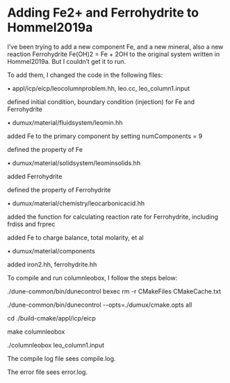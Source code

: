 # Adding Fe2+ and Ferrohydrite to Hommel2019a

I’ve been trying to add a new component Fe, and a new mineral, also a new reaction Ferrohydrite Fe(OH)2 = Fe + 2OH to the original system written in Hommel2019a. But I couldn’t get it to run.


To add them, I changed the code in the following files:

•	appl/icp/eicp/leocolumnproblem.hh, leo.cc, leo_column1.input

defined initial condition, boundary condition (injection) for Fe and Ferrohydrite

•	dumux/material/fluidsystem/leomin.hh 

added Fe to the primary component by setting numComponents = 9

defined the property of Fe

•	dumux/material/solidsystem/leominsolids.hh

added Ferrohydrite

defined the property of Ferrohydrite

•	dumux/material/chemistry/leocarbonicacid.hh 

added the function for calculating reaction rate for Ferrohydrite, including frdiss and frprec

added Fe to charge balance, total molarity, et al

•	dumux/material/components

added iron2.hh, ferrohydrite.hh


To compile and run columnleobox, I follow the steps below:

./dune-common/bin/dunecontrol bexec rm -r CMakeFiles CMakeCache.txt

./dune-common/bin/dunecontrol --opts=./dumux/cmake.opts all



cd ./build-cmake/appl/icp/eicp

make columnleobox



./columnleobox leo_column1.input



The compile log file sees compile.log.

The error file sees error.log.
